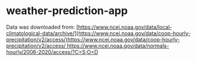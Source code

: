 # weather-prediction-app
Data was downloaded from: [[https://www.ncei.noaa.gov/data/local-climatological-data/archive/](https://www.ncei.noaa.gov/data/coop-hourly-precipitation/v2/access/)https://www.ncei.noaa.gov/data/coop-hourly-precipitation/v2/access/
](https://www.ncei.noaa.gov/data/normals-hourly/2006-2020/access/?C=S;O=D)https://www.ncei.noaa.gov/data/normals-hourly/2006-2020/access/?C=S;O=D
